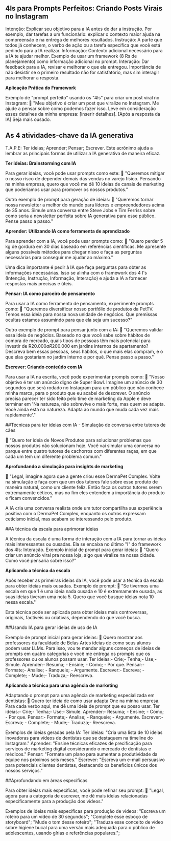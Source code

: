 ## 4Is para Prompts Perfeitos: Criando Posts Virais no Instagram

Intenção: Explicar seu objetivo para a IA antes de dar a instrução. Por exemplo, dar tarefas a um funcionário: explicar o contexto maior ajuda na compreensão e na entrega de melhores resultados.
Instrução: A parte que todos já conhecem, o verbo de ação ou a tarefa específica que você está pedindo para a IA realizar.
Informação: Contexto adicional necessário para a IA te ajudar melhor. Exemplo de usar um framework (8 Rs de planejamento) como informação adicional no prompt.
Interação: Dar feedback para a IA, revisar e melhorar o que ela entregou. Importância de não desistir se o primeiro resultado não for satisfatório, mas sim interagir para melhorar a resposta.

**Aplicação Prática do Framework**

Exemplo de "prompt perfeito" usando os "4Is" para criar um post viral no Instagram:
🤖 "Meu objetivo é criar um post que viralize no Instagram. Me ajude a pensar sobre como podemos fazer isso. Leve em consideração esses detalhes da minha empresa: [inserir detalhes]. [Após a resposta da IA] Seja mais ousado.


## As 4 atividades-chave da IA generativa
T.A.P.E: 
Ter ideias;
Aprender;
Pensar;
Escrever. 
Este acrônimo ajuda a lembrar as principais formas de utilizar a IA generativa de maneira eficaz.

**Ter ideias: Brainstorming com IA**

Para gerar ideias, você pode usar prompts como este:
 🤖 "Queremos mitigar o nosso risco de depender demais das vendas no varejo físico. Pensando na minha empresa, quero que você me dê 10 
ideias de canais de marketing que poderíamos usar para promover os nossos produtos."

Outro exemplo de prompt para geração de ideias: 
🤖 "Queremos tornar nossa newsletter a melhor do mundo para líderes e empreendedores acima de 35 anos. Simule uma conversa entre Steve Jobs 
e Tim Ferriss sobre como seria a newsletter perfeita sobre IA generativa para esse público. Pense passo a passo."

**Aprender: Utilizando IA como ferramenta de aprendizado**

Para aprender com a IA, você pode usar prompts como:
🤖 "Quero perder 5 kg de gordura em 30 dias baseado em referências científicas. Me apresente alguns possíveis métodos para chegar nisso e 
faça as perguntas necessárias para conseguir me ajudar ao máximo."

Uma dica importante é pedir à IA que faça perguntas para obter as informações necessárias. Isso se alinha com o framework dos 4 I's 
(Intenção, Instrução, Informação, Interação) e ajuda a IA a fornecer respostas mais precisas e úteis.

**Pensar: IA como parceiro de pensamento**

Para usar a IA como ferramenta de pensamento, experimente prompts como:
🤖 "Queremos diversificar nosso portfólio de produtos da PetTV. Temos essa ideia para nossa nova unidade de negócios. Que premissas ocultas
estamos assumindo para que ela seja um sucesso?"

Outro exemplo de prompt para pensar junto com a IA:
🤖 "Queremos validar essa ideia de negócios. Baseado no que você sabe sobre hábitos de compra de mercado, quais tipos de pessoas têm mais 
potencial para investir de R$20.000 a R$200.000 em jardins internos de apartamento? Descreva bem essas pessoas, seus hábitos, o que mais 
elas compram, e o que elas gostariam no jardim interno e por quê. Pense passo a passo."

**Escrever: Criando conteúdo com IA**

Para usar a IA na escrita, você pode experimentar prompts como:
🤖 "Nosso objetivo é ter um anúncio digno de Super Bowl. Imagine um anúncio de 30 segundos que será rodado no Instagram para um público 
que não conhece minha marca, para o produto que eu acabei de descrever. O anúncio precisa parecer ter sido feito pelo time de marketing da
Apple e deve terminar em 'Na natureza, não sobrevive o mais forte, mas quem se adapta. Você ainda está na natureza. Adapta ao mundo que 
muda cada vez mais rapidamente'."


##Técnicas para ter ideias com IA - Simulação de conversa entre tutores de cães

🤖 "Quero ter ideia de Novos Produtos para solucionar problemas que nossos produtos não solucionam hoje. Você vai simular uma conversa no 
parque entre quatro tutores de cachorros com diferentes raças, em que cada um tem um diferente problema comum."

**Aprofundando a simulação para insights de marketing**

🤖 "Legal, imagine agora que a gente criou esse DermaPet Complex. Volte na simulação e faça com que um dos tutores fale sobre esse produto
de maneira natural, como um cliente feliz. Então faça os outros tutores serem extremamente céticos, mas no fim eles entendem a importância 
do produto e ficam convencidos."

A IA cria uma conversa realista onde um tutor compartilha sua experiência positiva com o DermaPet Complex, enquanto os outros expressam 
ceticismo inicial, mas acabam se interessando pelo produto.


##A técnica da escala para aprimorar ideias

A técnica da escala é uma forma de interação com a IA para tornar as ideias mais interessantes ou ousadas. Ela se encaixa no último "I" do 
framework dos 4Is: Interação. Exemplo inicial de prompt para gerar ideias: 
🤖 "Quero criar um anúncio viral pra nossa loja, algo que viralize na nossa cidade. Como você pensaria sobre isso?"


**Aplicando a técnica da escala**

Após receber as primeiras ideias da IA, você pode usar a técnica da escala para obter ideias mais ousadas. Exemplo de prompt: 
🤖 "Se tivermos uma escala em que 1 é uma ideia nada ousada e 10 é extremamente ousada, as suas ideias tiveram uma nota 5. Quero que você 
busque ideias nota 10 nessa escala."

Esta técnica pode ser aplicada para obter ideias mais controversas, originais, factíveis ou criativas, dependendo do que você busca.


##Usando IA para gerar ideias de uso de IA

Exemplo de prompt inicial para gerar ideias: 
🤖 Quero mostrar aos professores da faculdade de Belas Artes ideias de como seus alunos podem usar LLMs. Para isso, vou te mandar alguns 
começos de ideias de prompts em quatro categorias e você me entrega os prompts que os professores ou os alunos possam usar.
Ter ideias:- Crie;- Tenha;- Use;- Simule.
Aprender:- Resuma; - Ensine; - Como; - Por que. 
Pensar:- Formate;- Analise; - Ranqueie; - Argumente. 
Escrever:- Escreva; - Complete; - Mude;- Traduza;- Reescreva. 


**Aplicando a técnica para uma agência de marketing**

Adaptando o prompt para uma agência de marketing especializada em dentistas: 
🤖 Quero ter ideia de como usar adapta One na minha empresa. Para cada verbo aqui, me dê uma ideia de prompt que eu posso usar.
Ter ideias:- Crie;- Tenha;- Use;- Simule.
Aprender:- Resuma; - Ensine; - Como; - Por que. 
Pensar:- Formate;- Analise; - Ranqueie; - Argumente. 
Escrever:- Escreva; - Complete; - Mude;- Traduza;- Reescreva. 

Exemplos de ideias geradas pela IA:
Ter ideias: "Cria uma lista de 10 ideias inovadoras para vídeos de dentistas que se destaquem na timeline do Instagram."
Aprender: "Ensine técnicas eficazes de precificação para serviços de marketing digital considerando o mercado de dentistas e médicos."
Pensar: "Formate um plano para aumentar a produtividade da equipe nos próximos seis meses."
Escrever: "Escreva um e-mail persuasivo para potenciais clientes dentistas, destacando os benefícios únicos dos nossos serviços."


##Aprofundando em áreas específicas

Para obter ideias mais específicas, você pode refinar seu prompt: 
🤖 "Legal, agora para a categoria de escrever, me dê mais ideias relacionadas especificamente para a produção dos vídeos."

Exemplos de ideias mais específicas para produção de vídeos:
"Escreva um roteiro para um vídeo de 30 segundos";
"Complete esse esboço de storyboard";
"Mude o tom desse roteiro";
"Traduza esse conceito de vídeo sobre higiene bucal para uma versão mais adequada para o público de adolescentes, usando gírias e 
referências populares.";




